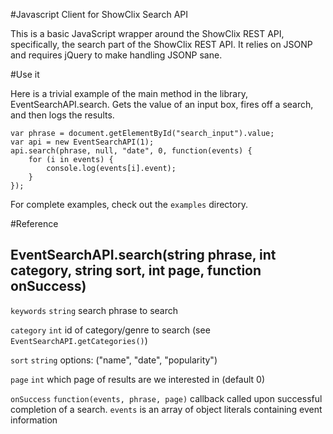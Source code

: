 #Javascript Client for ShowClix Search API

This is a basic JavaScript wrapper around the ShowClix REST API, specifically, the search part of the ShowClix REST API.  It relies on JSONP and requires jQuery to make handling JSONP sane.


#Use it

Here is a trivial example of the main method in the library, EventSearchAPI.search.  Gets the value of an input box, fires off a search, and then logs the results.


    var phrase = document.getElementById("search_input").value;
    var api = new EventSearchAPI(1);
    api.search(phrase, null, "date", 0, function(events) {
        for (i in events) {
            console.log(events[i].event);
        }
    });

For complete examples, check out the `examples` directory.

#Reference

## EventSearchAPI.search(string phrase, int category, string sort, int page, function onSuccess)

`keywords` `string` search phrase to search

`category` `int` id of category/genre to search (see `EventSearchAPI.getCategories()`)

`sort` `string` options: ("name", "date", "popularity")

`page` `int` which page of results are we interested in (default 0)

`onSuccess` `function(events, phrase, page)` callback called upon successful completion of a search.  `events` is an array of object literals
containing event information
